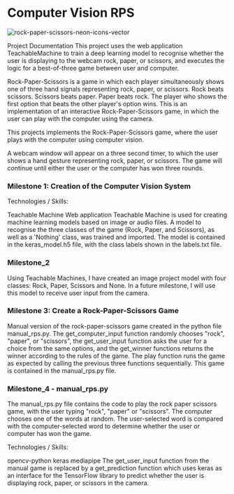 # Computer Vision RPS

![rock-paper-scissors-neon-icons-vector](https://user-images.githubusercontent.com/117317215/210437440-4111edac-b568-40df-baf6-5ad1f512a153.jpg)


Project Documentation
This project uses the web application TeachableMachine to train a deep learning model to recognise whether the user is displaying to the webcam rock, paper, or scissors, and executes the logic for a best-of-three game between user and computer.

Rock-Paper-Scissors is a game in which each player simultaneously shows one of three hand signals representing rock, paper, or scissors. Rock beats scissors. Scissors beats paper. Paper beats rock. The player who shows the first option that beats the other player's option wins. This is an implementation of an interactive Rock-Paper-Scissors game, in which the user can play with the computer using the camera.

This projects implements the Rock-Paper-Scissors game, where the user plays with the computer using computer vision.

A webcam window will appear on a three second timer, to which the user shows a hand gesture representing rock, paper, or scissors. The game will continue until either the user or the computer has won three rounds.

### Milestone 1: Creation of the Computer Vision System
Technologies / Skills:

Teachable Machine
Web application Teachable Machine is used for creating machine learning models based on image or audio files. A model to recognise the three classes of the game (Rock, Paper, and Scissors), as well as a 'Nothing' class, was trained and imported. The model is contained in the keras_model.h5 file, with the class labels shown in the labels.txt file.


### Milestone_2
Using Teachable Machines, I have created an image project model with four classes: Rock, Paper, Scissors and None. In a future milestone, I will use this model to receive user input from the camera.

### Milestone 3: Create a Rock-Paper-Scissors Game

Manual version of the rock-paper-scissors game created in the python file manual_rps.py. The get_computer_input function randomly chooses "rock", "paper", or "scissors", the get_user_input function asks the user for a choice from the same options, and the get_winner functions returns the winner according to the rules of the game. The play function runs the game as expected by calling the previous three functions sequentially. This game is contained in the manual_rps.py file.


### Milestone_4 - manual_rps.py
The manual_rps.py file contains the code to play the rock paper scissors game, with the user typing "rock", "paper" or "scissors". The computer chooses one of the words at random. The user-selected word is compared with the computer-selected word to determine whether the user or computer has won the game.

Technologies / Skills:

opencv-python
keras
mediapipe
The get_user_input function from the manual game is replaced by a get_prediction function which uses keras as an interface for the TensorFlow library to predict whether the user is displaying rock, paper, or scissors in the camera.

